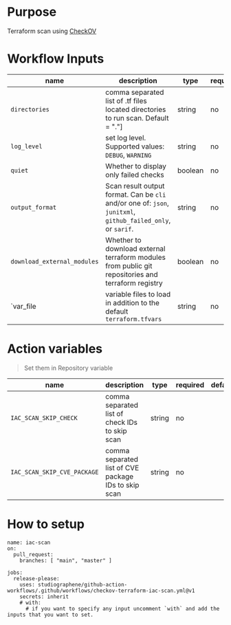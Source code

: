 # Purpose

Terraform scan using [CheckOV](https://github.com/marketplace/actions/checkov-github-action)

# Workflow Inputs

|name|description|type|required| default|
|---|--|--|--|--|
|`directories`| comma separated list of .tf files located directories to run scan. Default = "."] |string| no| `.`|
| `log_level` | set log level. Supported values: `DEBUG`, `WARNING` | string | no | `WARNING`  |
| `quiet` | Whether to display only failed checks | boolean | no | `true`  |
| `output_format` | Scan result output format. Can be `cli` and/or one of: `json`, `junitxml`, `github_failed_only`, or `sarif`.|string | no | `cli,sarif`  |
| `download_external_modules` | Whether to download external terraform modules from public git repositories and terraform registry | boolean |no | `true`  |
| `var_file | variable files to load in addition to the default `terraform.tfvars` | string | no |   |

# Action variables
> Set them in Repository variable 

|name|description|type|required| default|
|---|--|--|--|--|
| `IAC_SCAN_SKIP_CHECK` | comma separated list of check IDs to skip scan | string | no |   |
| `IAC_SCAN_SKIP_CVE_PACKAGE` | comma separated list of CVE package IDs to skip scan | string | no  |   |

# How to setup

```
name: iac-scan
on:
  pull_request:
    branches: [ "main", "master" ]

jobs:
  release-please:
    uses: studiographene/github-action-workflows/.github/workflows/checkov-terraform-iac-scan.yml@v1
    secrets: inherit
    # with:
      # if you want to specify any input uncomment `with` and add the inputs that you want to set.
```
